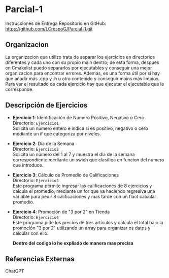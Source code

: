 # Parcial-1

Instrucciones de Entrega
Repositorio en GitHub: https://github.com/LCrespoG/Parcial-1.git

## Organizacion
La organizacion que utilizo trata de separar los ejercicios en directorios diferentes y cada uno con su propio main dentro; de esta forma, despues en Cmakelist puedo separarlos por ejecutables y conseguir una mejor organizacion para encontrar errores. Además, es una forma útil por si hay que añadir más .cpp y .h u otro contenido y conseguir mains más limpios. Para ver el resultado de cada ejercicio hay que ejecutar el ejecutable que le corresponde.

## Descripción de Ejercicios

- **Ejercicio 1**: Identificación de Número Positivo, Negativo o Cero  
  Directorio: `Ejercicio1`  
  Solicita un número entero e indica si es positivo, negativo o cero mediante un if que categoriza por niveles.

- **Ejercicio 2**: Día de la Semana  
  Directorio: `Ejercicio2`  
  Solicita un número del 1 al 7 y muestra el día de la semana correspondiente mediante un swich que clasifica en funcion del numero que introduce.

- **Ejercicio 3**: Cálculo de Promedio de Calificaciones  
  Directorio: `Ejercicio3`  
  Este programa permite ingresar las calificaciones de 8 ejercicios y calcula el promedio; mediante un for que va haciendo regresiva una variable para pedir 8 calificaciones y mas tarde con un flaot calcular promedio.

- **Ejercicio 4**: Promoción de "3 por 2" en Tienda  
  Directorio: `Ejercicio4`  
  Este programa pide los precios de tres artículos y calcula el total bajo la promoción "3 por 2" utilizando un array para organizar os datos y calcular con ello.

  **Dentro del codigo lo he expliado de manera mas precisa**

## Referencias Externas
ChatGPT
